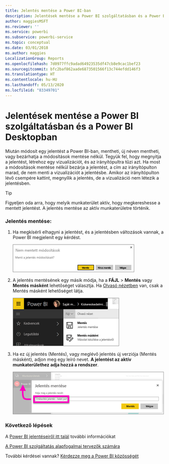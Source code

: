 ```yaml
---
title: Jelentés mentése a Power BI-ban
description: Jelentések mentése a Power BI szolgáltatásban és a Power BI Desktopban
author: maggiesMSFT
ms.reviewer: ''
ms.service: powerbi
ms.subservice: powerbi-service
ms.topic: conceptual
ms.date: 03/01/2018
ms.author: maggies
LocalizationGroup: Reports
ms.openlocfilehash: 7d0977ffc9adad64923535df47cb8e9cac1bef23
ms.sourcegitcommit: bfc2baf862aade6873501566f13c744efdd146f3
ms.translationtype: HT
ms.contentlocale: hu-HU
ms.lasthandoff: 05/13/2020
ms.locfileid: "83349701"
---
```

# <a name="save-a-report-in-power-bi-service-and-power-bi-desktop"></a>Jelentések mentése a Power BI szolgáltatásban és a Power BI Desktopban
Miután módosít egy jelentést a Power BI-ban, mentheti, új néven mentheti, vagy bezárhatja a módosítások mentése nélkül. Tegyük fel, hogy megnyitja a jelentést, létrehoz egy vizualizációt, és az irányítópultra tűzi azt. Ha most a módosítások mentése nélkül bezárja a jelentést, a cím az irányítópulton marad, de nem menti a vizualizációt a jelentésbe. Amikor az irányítópulton lévő csempére kattint, megnyílik a jelentés, de a vizualizáció nem létezik a jelentésben.

> [!TIP]
> Figyeljen oda arra, hogy melyik munkaterület aktív, hogy megkereshesse a mentett jelentést. A jelentés mentése az aktív munkaterületre történik.
> 
> 

### <a name="to-save-a-report"></a>Jelentés mentése:
1. Ha megkísérli elhagyni a jelentést, és a jelentésben változások vannak, a Power BI megjelenít egy kérdést.
   
   ![Módosítások mentése](media/service-report-save/power-bi-unsaved.png)
2. A jelentés mentésének egy másik módja, ha a **FÁJL** \> **Mentés** vagy **Mentés másként** lehetőséget választja. Ha [Olvasó nézetben](../consumer/end-user-reading-view.md) van, csak a Mentés másként lehetőséget látja. 
   
   ![Jelentés mentése](media/service-report-save/power-bi-save-new.png)
3. Ha ez új jelentés (Mentés), vagy meglévő jelentés új verziója (Mentés másként), adjon meg egy leíró nevet.  **A jelentést az aktív munkaterülethez adja hozzá a rendszer**.
   
    ![jelentés elnevezése](media/service-report-save/power-bi-save-dialog.png)

### <a name="next-steps"></a>Következő lépések
A [Power BI jelentéseiről itt talál](../consumer/end-user-reports.md) további információkat

[A Power BI szolgáltatás alapfogalmai tervezők számára](../fundamentals/service-basic-concepts.md)

További kérdései vannak? [Kérdezze meg a Power BI közösségét](https://community.powerbi.com/)
